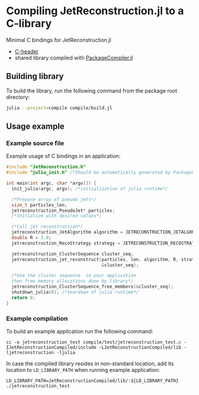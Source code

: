 # Compiling JetReconstruction.jl to a C-library

Minimal C bindings for JetReconstruction.jl

- [C-header](JetReconstruction.h)
- shared library compiled with [PackageCompiler.jl](https://github.com/JuliaLang/PackageCompiler.jl)

## Building library

To build the library, run the following command from the package root directory:

```sh
julia --project=compile compile/build.jl
```

## Usage example

### Example source file

Example usage of C bindings in an application:

```C
#include "JetReconstruction.h"
#include "julia_init.h" /*Should be automatically generated by PackageCompiler.jl and distributed together with the "JetReconstruction.h" header file*/

int main(int argc, char *argv[]) {
  init_julia(argc, argv); /*initialization of julia runtime*/

  /*Prepare array of pseudo jets*/
  size_t particles_len;
  jetreconstruction_PseudoJet* particles;
  /*Initialize with desired values*/

  /*Call jet reconstruction*/
  jetreconstruction_JetAlgorithm algorithm = JETRECONSTRUCTION_JETALGORITHM_CA;
  double R = 3.0;
  jetreconstruction_RecoStrategy strategy = JETRECONSTRUCTION_RECOSTRATEGY_BEST;

  jetreconstruction_ClusterSequence cluster_seq;
  jetreconstruction_jet_reconstruct(particles, len, algorithm, R, strategy,
                                    &cluster_seq);

  /*Use the cluster sequence  in your application
  then free memory allocations done by library*/
  jetreconstruction_ClusterSequence_free_members(&cluster_seq);
  shutdown_julia(0); /*teardown of julia runtime*/
  return 0;
}

```

### Example compilation

To build an example application run the following command:

```shell
cc -o jetreconstruction_test compile/test/jetreconstruction_test.c -IJetReconstructionCompiled/include -LJetReconstructionCompiled/lib -ljetreconstruction -ljulia
```

In case the compiled library resides in non-standard location, add its location to `LD_LIBRARY_PATH` when running example application:

```shell
LD_LIBRARY_PATH=JetReconstructionCompiled/lib/:${LD_LIBRARY_PATH} ./jetreconstruction_test
```

